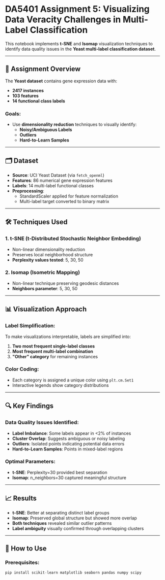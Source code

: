 # DA5401 Assignment 5: Visualizing Data Veracity Challenges in Multi-Label Classification

This notebook implements **t-SNE** and **Isomap** visualization techniques to identify data quality issues in the **Yeast multi-label classification dataset**.

---

## 📌 Assignment Overview

The **Yeast dataset** contains gene expression data with:
- **2417 instances**
- **103 features**
- **14 functional class labels**

### Goals:
- Use **dimensionality reduction** techniques to visually identify:
  - **Noisy/Ambiguous Labels**
  - **Outliers**
  - **Hard-to-Learn Samples**

---

## 🗂 Dataset

- **Source**: UCI Yeast Dataset (via `fetch_openml`)
- **Features**: 86 numerical gene expression features
- **Labels**: 14 multi-label functional classes
- **Preprocessing**:
  - StandardScaler applied for feature normalization
  - Multi-label target converted to binary matrix

---

## 🛠 Techniques Used

### 1. **t-SNE (t-Distributed Stochastic Neighbor Embedding)**
- Non-linear dimensionality reduction
- Preserves local neighborhood structure
- **Perplexity values tested**: 5, 30, 50

### 2. **Isomap (Isometric Mapping)**
- Non-linear technique preserving geodesic distances
- **Neighbors parameter**: 5, 30, 50

---

## 📊 Visualization Approach

### Label Simplification:
To make visualizations interpretable, labels are simplified into:
1. **Two most frequent single-label classes**
2. **Most frequent multi-label combination**
3. **"Other" category** for remaining instances

### Color Coding:
- Each category is assigned a unique color using `plt.cm.Set1`
- Interactive legends show category distributions

---

## 🔍 Key Findings

### Data Quality Issues Identified:
- **Label Imbalance**: Some labels appear in <2% of instances
- **Cluster Overlap**: Suggests ambiguous or noisy labeling
- **Outliers**: Isolated points indicating potential data errors
- **Hard-to-Learn Samples**: Points in mixed-label regions

### Optimal Parameters:
- **t-SNE**: Perplexity=30 provided best separation
- **Isomap**: n_neighbors=30 captured meaningful structure

---

## 📈 Results

- **t-SNE**: Better at separating distinct label groups
- **Isomap**: Preserved global structure but showed more overlap
- **Both techniques** revealed similar outlier patterns
- **Label ambiguity** visually confirmed through overlapping clusters

---

## 🚀 How to Use

### Prerequisites:
```python
pip install scikit-learn matplotlib seaborn pandas numpy scipy
